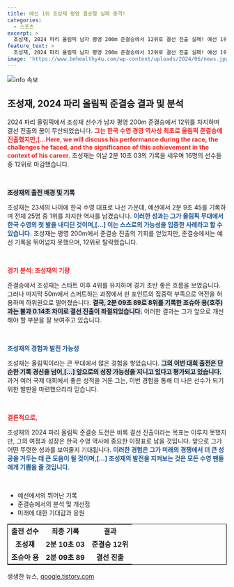 ```yaml
---
title: 예선 1위 조성재 평영 결승행 실패 충격!
categories:
  - 스포츠
excerpt: >
  조성재, 2024 파리 올림픽 남자 평영 200m 준결승에서 12위로 결선 진출 실패! 예선 1위로 기대를 모았으나, 마지막 스퍼트에서 탈락의 아픔을 맛봤습니다.
feature_text: >
  조성재, 2024 파리 올림픽 남자 평영 200m 준결승에서 12위로 결선 진출 실패! 예선 1위로 기대를 모았으나, 마지막 스퍼트에서 탈락의 아픔을 맛봤습니다.
image: 'https://www.behealthy4u.com/wp-content/uploads/2024/06/news.jpg'
---
```


<p><img src="https://www.behealthy4u.com/wp-content/uploads/2024/06/news.jpg" alt="info 속보" /></p>

<h2 data-ke-size="size26">조성재, 2024 파리 올림픽 준결승 결과 및 분석</h2>

<p data-ke-size="size16">2024 파리 올림픽에서 조성재 선수가 남자 평영 200m 준결승에서 12위를 차지하며 결선 진출의 꿈이 무산되었습니다. <b><span style="color: #ee2323;">그는 한국 수영 경영 역사상 최초로 올림픽 준결승에 진출했지만,[...Here, we will discuss his performance during the race, the challenges he faced, and the significance of this achievement in the context of his career.</span></b> 조성재는 이날 2분 10초 03의 기록을 세우며 16명의 선수들 중 12위로 마감했습니다.</p>

<p data-ke-size="size16">&nbsp;</p>

<p><b><span style="background-color: #21538527;">조성재의 출전 배경 및 기록</span></b></p>

<p>조성재는 23세의 나이에 한국 수영 대표로 나선 가운데, 예선에서 2분 9초 45를 기록하며 전체 25명 중 1위를 차지한 역사를 남겼습니다. <b><span style="color: #1a5490;">이러한 성과는 그가 올림픽 무대에서 한국 수영의 첫 발을 내디딘 것이며,[...] 이는 스스로의 가능성을 입증한 사례라고 할 수 있습니다.</span></b> 조성재는 평영 200m에서 준결승 진출의 기회를 얻었지만, 준결승에서는 예선 기록을 뛰어넘지 못했으며, 12위로 탈락했습니다.</p>

<p data-ke-size="size16">&nbsp;</p>

<p><b><span style="color: #ee2323;">경기 분석: 조성재의 기량</span></b></p>

<p>준결승에서 조성재는 스타트 이후 4위를 유지하며 경기 초반 좋은 흐름을 보였습니다. 그러나 마지막 50m에서 스퍼트하는 과정에서 핀 포인트의 집중력 부족으로 역전을 허용하며 하위권으로 떨어졌습니다. <b><span style="background-color: #21538527;">결국, 2분 09초 89로 8위를 기록한 조슈아 용(호주)과는 불과 0.14초 차이로 결선 진출이 좌절되었습니다.</span></b> 이러한 결과는 그가 앞으로 개선해야 할 부분을 잘 보여주고 있습니다.</p>

<p data-ke-size="size16">&nbsp;</p>

<p><b><span style="color: #1a5490;">조성재의 경험과 발전 가능성</span></b></p>

<p>조성재는 올림픽이라는 큰 무대에서 많은 경험을 쌓았습니다. <b><span style="background-color: #21538527;">그의 이번 대회 출전은 단순한 기록 경신을 넘어,[...] 앞으로의 성장 가능성을 지니고 있다고 평가되고 있습니다.</span></b> 과거 여러 국제 대회에서 좋은 성적을 거둔 그는, 이번 경험을 통해 더 나은 선수가 되기 위한 발판을 마련했으리라 믿습니다.</p>

<p data-ke-size="size16">&nbsp;</p>

<p><b><span style="color: #ee2323;">결론적으로,</span></b></p>

<p>조성재의 2024 파리 올림픽 준결승 도전은 비록 결선 진출이라는 목표는 이루지 못했지만, 그의 여정과 성장은 한국 수영 역사에 중요한 이정표로 남을 것입니다. 앞으로 그가 어떤 뚜렷한 성과를 보여줄지 기대됩니다. <b><span style="color: #1a5490;">이러한 경험은 그가 미래의 경쟁에서 더 큰 성공을 거두는 데 큰 도움이 될 것이며,[...] 조성재의 발전을 지켜보는 것은 모든 수영 팬들에게 기쁨을 줄 것입니다.</span></b></p>

<p data-ke-size="size16">&nbsp;</p>

<ul>
<li>예선에서의 뛰어난 기록</li>
<li>준결승에서의 분석 및 개선점</li>
<li>미래에 대한 기대감과 응원</li>
</ul>

<table style="width:100%; border: 1px solid black;">
<tr>
<td style="text-align: center; height: 17px;"><b>출전 선수</b></td>
<td style="text-align: center; height: 17px;"><b>최종 기록</b></td>
<td style="text-align: center; height: 17px;"><b>결과</b></td>
</tr>
<tr>
<td style="text-align: center; height: 17px;"><b>조성재</b></td>
<td style="text-align: center; height: 17px;"><b>2분 10초 03</b></td>
<td style="text-align: center; height: 17px;"><b>준결승 12위</b></td>
</tr>
<tr>
<td style="text-align: center; height: 17px;"><b>조슈아 용</b></td>
<td style="text-align: center; height: 17px;"><b>2분 09초 89</b></td>
<td style="text-align: center; height: 17px;"><b>결선 진출</b></td>
</tr>
</table>

<p data-ke-size="size16"></p>
생생한 뉴스, <a href="https://qoogle.tistory.com" rel="dofollow">qoogle.tistory.com</a>


